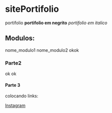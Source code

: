 # sitePortifolio
portifolio
**portifolio em negrito**
_portifolio em italico_
## Modulos:
nome_modulo1
nome_modulo2
okok

### Parte2
ok
ok

#### Parte 3
colocando links:

[Instagram](https://instagram.com/ok)
